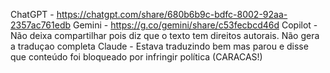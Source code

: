 ChatGPT - https://chatgpt.com/share/680b6b9c-bdfc-8002-92aa-2357ac761edb
Gemini - https://g.co/gemini/share/c53fecbcd46d
Copilot - Não deixa compartilhar pois diz que o texto tem direitos autorais. Não gera a traduçao completa
Claude - Estava traduzindo bem mas parou e disse que conteúdo foi bloqueado por infringir política (CARACAS!)
